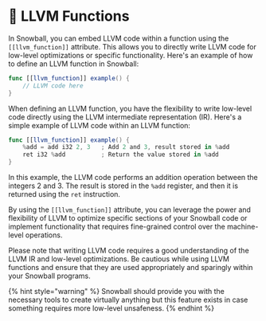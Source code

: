 # 💢 LLVM Functions

In Snowball, you can embed LLVM code within a function using the `[[llvm_function]]` attribute. This allows you to directly write LLVM code for low-level optimizations or specific functionality. Here's an example of how to define an LLVM function in Snowball:

```swift
func [[llvm_function]] example() {
    // LLVM code here
}
```

When defining an LLVM function, you have the flexibility to write low-level code directly using the LLVM intermediate representation (IR). Here's a simple example of LLVM code within an LLVM function:

```swift
func [[llvm_function]] example() {
    %add = add i32 2, 3   ; Add 2 and 3, result stored in %add
    ret i32 %add          ; Return the value stored in %add
}
```

In this example, the LLVM code performs an addition operation between the integers 2 and 3. The result is stored in the `%add` register, and then it is returned using the `ret` instruction.

By using the `[[llvm_function]]` attribute, you can leverage the power and flexibility of LLVM to optimize specific sections of your Snowball code or implement functionality that requires fine-grained control over the machine-level operations.

Please note that writing LLVM code requires a good understanding of the LLVM IR and low-level optimizations. Be cautious while using LLVM functions and ensure that they are used appropriately and sparingly within your Snowball programs.

{% hint style="warning" %}
Snowball should provide you with the necessary tools to create virtually anything but this feature exists in case something requires more low-level unsafeness.
{% endhint %}
